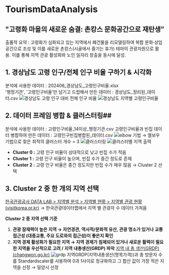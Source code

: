 # TourismDataAnalysis


## "고령화 마을의 새로운 숨결: 촌캉스 문화공간으로 재탄생”

출품작 요약 
: 고령화가 심화되고 있는 지역에서 폐건물을 리모델링하여 복합 문화·상업 공간으로 조성 및 이를 새로운 촌캉스(시골에서 즐기는 휴가) 테마의 관광자원으로 활용. 이를 통해 지역 관광 활성화와 노인 일자리 창출을 동시에 달성.



## 1. 경상남도 고령 인구/전체 인구 비율 구하기 & 시각화 ##
   분석에 사용한 데이터 : 202406_경상남도_고령인구비율.xlsx\
   '행정기관', '고령인구비율’만 남기고 드랍해서 만든 데이터 : 경상남도_정리된_데이터.csv
![경상남도 고령 인구 대비 전체 인구 비율](https://github.com/user-attachments/assets/42f675fe-31e5-42b6-a239-7babbd804088)
![경상남도 지역별 고령인구비율](https://github.com/user-attachments/assets/b98dae92-2fd5-4f7e-bec5-0bdb00a5bb01)

## 2. 데이터 프레임 병합 & 클러스터링##
   분석에 사용한 데이터 : 고령인구비율_14이상_행정기관.csv
   고령인구비율과 빈집 데이터 병합하여 만든 데이터 : 고령인구빈집병합된_데이터.csv
![elbow 기법](https://github.com/user-attachments/assets/d8889616-5682-4ae7-b95e-1db24317f565)
→ 엘보우 기법으로 찾은 최적의 클러스터 개수 = 3
![클러스터링](https://github.com/user-attachments/assets/1b91a324-8831-4eea-b63a-18e385baff40)
![클러스터별 지역 출력](https://github.com/user-attachments/assets/8fe0b432-8e12-467d-a1fd-586626f6d583)
- **Cluster 0 :** 고령 인구 비율이 상대적으로 낮고 빈집 수가 적음
- **Cluster 1 :** 고령 인구 비율이 높으며, 빈집 수가 중간 정도로 존재
- **Cluster 2 :** 고령 인구 비율은 중간 정도지만 빈집 수가 매우 많음
→ Cluster 2 선택

## 3. Cluster 2 중 한 개의 지역 선택 ##
[한국관광공사 DATA LAB > 지역별 분석 > 지역별 현황 > 지역별 관광 현황 (visitkorea.or.kr)](https://datalab.visitkorea.or.kr/datalab/portal/loc/getAreaDataForm.do?SGG_CD=48125#)
→ 한국관광데이터랩에서 지역 별 관광자 수 데이터 가져옴

**Cluster 2 중 지역 선택 기준**
1. **관광 잠재력이 높은 지역 → 자연경관, 역사적/문화적 유산, 관광 명소가 있거나 교통 접근성 (대중교통, 주요 도로와의 접근성)이 좋은지 확인**
2. **지역 경제 활성화가 필요한 지역 → 지역 경제가 침체되어 있거나 새로운 활력이 필요한 지역을 우선적으로 고려 / 지역 내총생산(GRDP) 파악** [지역 내 총 생산(GRDP) (changwon.go.kr)](https://bigdata.changwon.go.kr/portal/statUse/stat/cwStat.do?menuDiv=10)
![grdp](https://github.com/user-attachments/assets/de09b81e-f939-4852-b0e6-70d598a3364a)
지역GRDP(지역내총생산(명목가격))과 총 방문자 수를 Standardscaler를 사용하여 0과 1사이로 정규화하고 그 합산 값이 가장 적은 지역을 선정
→ 밀양시 선정
